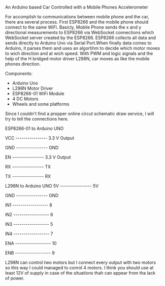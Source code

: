 An Arduino based Car Controlled with a Mobile Phones Accelerometer

For accomplish to communications between mobile phone and the car, there ara several process. First ESP8266 and the mobile
phone should connect to the same WiFi. Basicly, Mobile Phone sends the x and y directional measurements to ESP8266 via
WebSocket connections which WebSocket server created by the ESP8266. ESP8266 collects all data and sends directly to Arduino 
Uno via Serial Port.When finally data comes to Arduino, it parses them and uses an algortihm to decide which motor moves to 
wich direction and at wich speed. With PWM and logic signals and the help of the H bridged motor driver L298N, car moves as 
like the mobile phones direction.


Components:
- Arduino Uno
- L298N Motor Driver
- ESP8266-01 WiFi Module
- 4 DC Motors
- Wheels and some platforms

Since I couldn't find a propper online circut schematic draw service, I will try to tell the connections here.

ESP8266-01   to   Arduino UNO

VCC  ---------------- 3.3 V Output

GND  ----------------  GND

EN   ----------------  3.3 V Output

RX   ---------------- TX

TX   ---------------- RX


L298N      to     Arduino UNO
5V   ----------------   5V

GND  ----------------   GND

IN1 ------------------  8

IN2 ------------------  6

IN3 ------------------  5

IN4 ------------------  7

ENA ------------------ 10

ENB ------------------ 9


L298N can control two motors but I connect every output with two motors so this way I could managed to conrol 4 motors. I 
think you should use at least 12V of supply in case of the situations thah can appear from tha lack of power.
